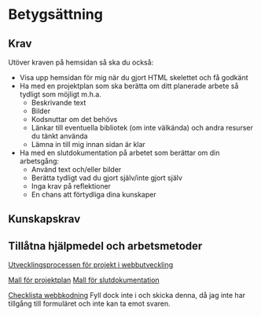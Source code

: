 # Betygsättning

## Krav

Utöver kraven på hemsidan så ska du också:
* Visa upp hemsidan för mig när du gjort HTML skelettet och få godkänt
* Ha med en projektplan som ska berätta om ditt planerade arbete så tydligt som möjligt m.h.a.
  * Beskrivande text
  * Bilder
  * Kodsnuttar om det behövs
  * Länkar till eventuella bibliotek (om inte välkända) och andra resurser du tänkt använda
  * Lämna in till mig innan sidan är klar
* Ha med en slutdokumentation på arbetet som berättar om din arbetsgång:
  * Använd text och/eller bilder
  * Berätta tydligt vad du gjort själv/inte gjort själv
  * Inga krav på reflektioner
  * En chans att förtydliga dina kunskaper

## Kunskapskrav

## Tillåtna hjälpmedel och arbetsmetoder

[Utvecklingsprocessen för projekt i webbutveckling](https://twiggy.smutje.se/index.php/Utvecklingssprocessen_f%C3%B6r_projekt_i_webbutveckling)  

[Mall för projektplan](https://docs.google.com/document/d/1EiGoW79idzDAf2en_7ai8d5I3Tc44XyoIvbYNjYyGYA/edit)
[Mall för slutdokumentation](https://docs.google.com/document/d/1qfuq050ps7Jzsz3yauU6_zd-FYoZbWlJJ_QjXcJOjKY/edit)

[Checklista webbkodning](https://docs.google.com/forms/d/e/1FAIpQLSdelCfvgIhgti7ixSxFyyWOsOCTPsvaOjewxQcjtkIXadH16g/viewform?c=0&w=1) Fyll dock inte i och skicka denna, då jag inte har tillgång till formuläret och inte kan ta emot svaren.



